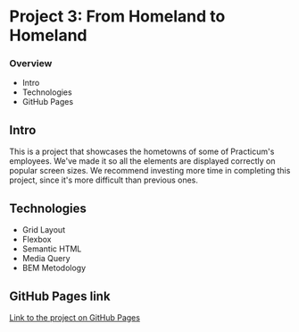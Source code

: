 # Project 3: From Homeland to Homeland
### Overview  
* Intro  
* Technologies  
* GitHub Pages
  
## Intro    
  
This is a project that showcases the hometowns of some of Practicum's employees. We've made it so all the elements are displayed correctly on popular screen sizes. We recommend investing more time in completing this project, since it's more difficult than previous ones.
  
## Technologies

* Grid Layout
* Flexbox
* Semantic HTML
* Media Query
* BEM Metodology 

## GitHub Pages link

[Link to the project on GitHub Pages](https://tatianabialik.github.io/web_project_3/)
